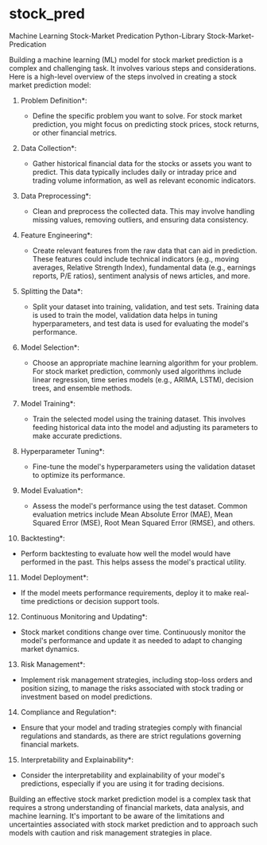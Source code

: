 # stock_pred
Machine Learning    Stock-Market    Predication    Python-Library     Stock-Market-Predication


Building a machine learning (ML) model for stock market prediction is a complex and challenging task. It involves various steps and considerations. Here is a high-level overview of the steps involved in creating a stock market prediction model:

1. Problem Definition*:
   - Define the specific problem you want to solve. For stock market prediction, you might focus on predicting stock prices, stock returns, or other financial metrics.

2. Data Collection*:
   - Gather historical financial data for the stocks or assets you want to predict. This data typically includes daily or intraday price and trading volume information, as well as relevant economic indicators.

3. Data Preprocessing*:
   - Clean and preprocess the collected data. This may involve handling missing values, removing outliers, and ensuring data consistency.

4. Feature Engineering*:
   - Create relevant features from the raw data that can aid in prediction. These features could include technical indicators (e.g., moving averages, Relative Strength Index), fundamental data (e.g., earnings reports, P/E ratios), sentiment analysis of news articles, and more.

5. Splitting the Data*:
   - Split your dataset into training, validation, and test sets. Training data is used to train the model, validation data helps in tuning hyperparameters, and test data is used for evaluating the model's performance.

6. Model Selection*:
   - Choose an appropriate machine learning algorithm for your problem. For stock market prediction, commonly used algorithms include linear regression, time series models (e.g., ARIMA, LSTM), decision trees, and ensemble methods.

7. Model Training*:
   - Train the selected model using the training dataset. This involves feeding historical data into the model and adjusting its parameters to make accurate predictions.

8. Hyperparameter Tuning*:
   - Fine-tune the model's hyperparameters using the validation dataset to optimize its performance.

9. Model Evaluation*:
   - Assess the model's performance using the test dataset. Common evaluation metrics include Mean Absolute Error (MAE), Mean Squared Error (MSE), Root Mean Squared Error (RMSE), and others.

10. Backtesting*:
   - Perform backtesting to evaluate how well the model would have performed in the past. This helps assess the model's practical utility.

11. Model Deployment*:
   - If the model meets performance requirements, deploy it to make real-time predictions or decision support tools.

12. Continuous Monitoring and Updating*:
   - Stock market conditions change over time. Continuously monitor the model's performance and update it as needed to adapt to changing market dynamics.

13. Risk Management*:
   - Implement risk management strategies, including stop-loss orders and position sizing, to manage the risks associated with stock trading or investment based on model predictions.

14. Compliance and Regulation*:
   - Ensure that your model and trading strategies comply with financial regulations and standards, as there are strict regulations governing financial markets.

15. Interpretability and Explainability*:
   - Consider the interpretability and explainability of your model's predictions, especially if you are using it for trading decisions.

Building an effective stock market prediction model is a complex task that requires a strong understanding of financial markets, data analysis, and machine learning. It's important to be aware of the limitations and uncertainties associated with stock market prediction and to approach such models with caution and risk management strategies in place.

